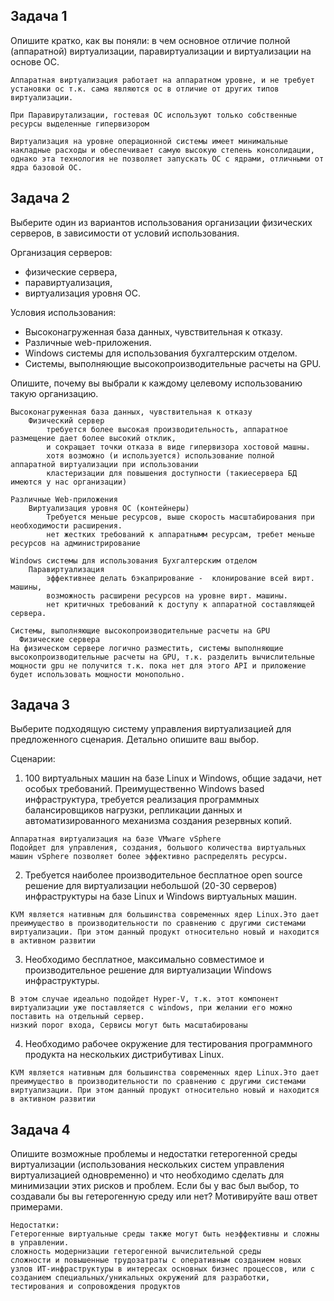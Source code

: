
## Задача 1

Опишите кратко, как вы поняли: в чем основное отличие полной (аппаратной) виртуализации, паравиртуализации и виртуализации на основе ОС.

```
Аппаратная виртуализация работает на аппаратном уровне, и не требует установки ос т.к. сама являются ос в отличие от других типов виртуализации.

При Паравирутализации, гостевая ОС используют только собственные ресурсы выделенные гипервизором

Виртуализация на уровне операционной системы имеет минимальные накладные расходы и обеспечивает самую высокую степень консолидации, однако эта технология не позволяет запускать ОС с ядрами, отличными от ядра базовой ОС.

```

## Задача 2

Выберите один из вариантов использования организации физических серверов, в зависимости от условий использования.

Организация серверов:
- физические сервера,
- паравиртуализация,
- виртуализация уровня ОС.

Условия использования:
- Высоконагруженная база данных, чувствительная к отказу.
- Различные web-приложения.
- Windows системы для использования бухгалтерским отделом.
- Системы, выполняющие высокопроизводительные расчеты на GPU.

Опишите, почему вы выбрали к каждому целевому использованию такую организацию.

```
Высоконагруженная база данных, чувствительная к отказу
    Физический сервер 
        требуется более высокая производительность, аппаратное размещение дает более высокий отклик, 
        и сокращает точки отказа в виде гипервизора хостовой машны.
        хотя возможно (и используется) использование полной  аппаратной виртуализации при использовании 
        кластеризации для повышения доступности (такиесервера БД имеются у нас организации)
         
Различные Web-приложения
    Виртуализация уровня ОС (контейнеры)
        Требуется меньше ресурсов, выше скорость масштабирования при необходимости расширения. 
        нет жестких требований к аппаратнымм ресурсам, требет меньше ресурсов на администрирование

Windows системы для использования Бухгалтерским отделом
    Паравиртуализация 
        эффективнее делать бэкаприрование -  клонирование всей вирт. машины, 
        возможность расширени ресурсов на уровне вирт. машины. 
        нет критичных требований к доступу к аппаратной составляющей сервера.
        
Системы, выполняющие высокопроизводительные расчеты на GPU
  Физические сервера 
На физическом сервере логично разместить, системы выполняющие высокопроизводительные расчеты на GPU, т.к. разделить вычислительные мощности gpu не получится т.к. пока нет для этого API и приложение будет использовать мощности монопольно.

```

## Задача 3

Выберите подходящую систему управления виртуализацией для предложенного сценария. Детально опишите ваш выбор.

Сценарии:

1. 100 виртуальных машин на базе Linux и Windows, общие задачи, нет особых требований. Преимущественно Windows based инфраструктура, требуется реализация программных балансировщиков нагрузки, репликации данных и автоматизированного механизма создания резервных копий.
```
Аппаратная виртуализация на базе VMware vSphere 
Подойдет для управления, создания, большого количества виртуальных машин vSphere позволяет более эффективно распределять ресурсы.

```
2. Требуется наиболее производительное бесплатное open source решение для виртуализации небольшой (20-30 серверов) инфраструктуры на базе Linux и Windows виртуальных машин.
```
KVM является нативным для большинства современных ядер Linux.Это дает преимущество в производительности по сравнению с другими системами виртуализации. При этом данный продукт относительно новый и находится в активном развитии

```
3. Необходимо бесплатное, максимально совместимое и производительное решение для виртуализации Windows инфраструктуры.
```
В этом случае идеально подойдет Hyper-V, т.к. этот компонент виртуализации уже поставляется с windows, при желании его можно поставить на отдельный сервер.
низкий порог входа, Сервисы могут быть масштабированы

```
4. Необходимо рабочее окружение для тестирования программного продукта на нескольких дистрибутивах Linux.
```
KVM является нативным для большинства современных ядер Linux.Это дает преимущество в производительности по сравнению с другими системами виртуализации. При этом данный продукт относительно новый и находится в активном развитии

```

## Задача 4

Опишите возможные проблемы и недостатки гетерогенной среды виртуализации (использования нескольких систем управления виртуализацией одновременно) и что необходимо сделать для минимизации этих рисков и проблем. Если бы у вас был выбор, то создавали бы вы гетерогенную среду или нет? Мотивируйте ваш ответ примерами.

```
Недостатки:
Гетерогенные виртуальные среды также могут быть неэффективны и сложны в управлении.
сложность модернизации гетерогенной вычислительной среды
сложности и повышенные трудозатраты с оперативным созданием новых узлов ИТ-инфраструктуры в интересах основных бизнес процессов, или с созданием специальных/уникальных окружений для разработки, тестирования и сопровождения продуктов



```
